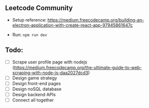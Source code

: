 ## Leetcode Community

- Setup reference: https://medium.freecodecamp.org/building-an-electron-application-with-create-react-app-97945861647c

- Run: `npm run dev`

## Todo:

- [ ] Scrape user profile page with nodejs (https://medium.freecodecamp.org/the-ultimate-guide-to-web-scraping-with-node-js-daa2027dcd3)
- [ ] Design game strategy
- [ ] Design front-end pages
- [ ] Design noSQL database
- [ ] Design backend APIs
- [ ] Connect all together